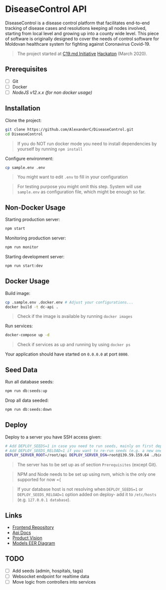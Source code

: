 DiseaseControl API
========

DiseaseControl is a disease control platform that facilitates end-to-end tracking of disease cases and resolutions keeping all nodes involved, starting from local level and growing up into a county wide level. This piece of software is originally designed to cover the needs of control software for Moldovan healthcare system for fighting against Coronavirus Covid-19. 

> The project started at [C19.md Initiative](https://c19.md/) [Hackaton](https://c19.md/hackathon) (March 2020).

Prerequisites
-----------

- [ ] Git
- [ ] Docker
- [ ] *NodeJS v12.x.x (for non docker usage)*

Installation
---------

Clone the project:

```bash
git clone https://github.com/AlexanderC/DiseaseControl.git
cd DiseaseControl
```

> If you do NOT run docker mode you need to install dependencies by yourself by running `npm install`

Configure environment:

```bash
cp sample.env .env
```

> You might want to edit `.env` to fill in your configuration

> For testing purpose you might omit this step. System will use `sample.env` as configuration file, which might be enough so far.

Non-Docker Usage
--------

Starting production server:

```bash
npm start
```

Monitoring production server:

```bash
npm run monitor
```

Starting development server:

```bash
npm run start:dev
```

Docker Usage
-----------

Build image:

```bash
cp .sample.env .docker.env # Adjust your configurations...
docker build -t dc-api .
```

> Check if the image is available by running `docker images`

Run services:

```bash
docker-compose up -d
```

> Check if services as up and running by using `docker ps`

Your application should have started on `0.0.0.0` at port `8000`.

Seed Data
-----

Run all database seeds:

```bash
npm run db:seeds:up
```

Drop all data seeded:

```bash
npm run db:seeds:down
```

Deploy
------

Deploy to a server you have SSH access given:

```bash
# Add DEPLOY_SEEDS=1 in case you need to run seeds, mainly on first deploy
# Add DEPLOY_SEEDS_RELOAD=1 if you want to re-run seeds (e.g. a new one added)
DEPLOY_SERVER_ROOT=/root/api DEPLOY_SERVER_DSN=root@139.59.159.64 ./bin/deploy.sh
```

> The server has to be set up as of section `Prerequisites` (except Git).

> NPM and Node needs to be set up using nvm, which is the only one supported for now =(

> If your database host is not resolving when `DEPLOY_SEEDS=1` or `DEPLOY_SEEDS_RELOAD=1` option added on deploy- add it to `/etc/hosts` (e.g. `127.0.0.1 database`).

Links
--------

- [Frontend Repository](https://github.com/nicoletailiuha/frontend-disease-control)
- [Api Docs](http://localhost:8000/)
- [Product Vision](https://docs.google.com/document/d/15XOLQsRgfhh7dy5_gKIxMTNreHUQNgU5r3dOybIkKrw/edit)
- [Models EER Diagram](artifacts/models.png) 

TODO
----

- [ ] Add seeds (admin, hospitals, tags)
- [ ] Websocket endpoint for realtime data
- [ ] Move logic from controllers into services
